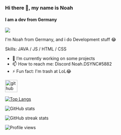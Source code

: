 ### Hi there 👋, my name is Noah 
#### I am a dev from Germany
![](https://ibb.co/NtwVd1W)

I'm Noah from Germany, and i do Development stuff 😂

Skills: JAVA / JS / HTML / CSS

- 🔭 I’m currently working on some projects 
- 📫 How to reach me: Discord Noah.DSYNC#5882 
- ⚡ Fun fact: I'm trash at LoL😂 


[<img src='https://cdn.jsdelivr.net/npm/simple-icons@3.0.1/icons/github.svg' alt='github' height='40'>](https://github.com/NoahDSYNC)  

[![Top Langs](https://github-readme-stats.vercel.app/api/top-langs/?username=NoahDSYNC)](https://github.com/anuraghazra/github-readme-stats)

![GitHub stats](https://github-readme-stats.vercel.app/api?username=NoahDSYNC&show_icons=true)  

![GitHub streak stats](https://github-readme-streak-stats.herokuapp.com/?user=NoahDSYNC)  

![Profile views](https://gpvc.arturio.dev/NoahDSYNC)  
